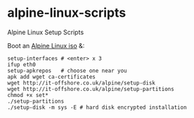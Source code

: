 # alpine-linux-scripts
Alpine Linux Setup Scripts

Boot an [Alpine Linux iso](http://alpinelinux.org/downloads/) &:

    setup-interfaces # <enter> x 3
    ifup eth0
    setup-apkrepos   # choose one near you
    apk add wget ca-certificates
    wget http://it-offshore.co.uk/alpine/setup-disk
    wget http://it-offshore.co.uk/alpine/setup-partitions
    chmod +x set*
    ./setup-partitions
    ./setup-disk -m sys -E # hard disk encrypted installation
